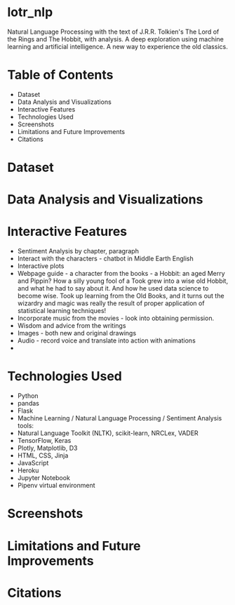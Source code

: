 # lotr_nlp
Natural Language Processing with the text of J.R.R. Tolkien's The Lord of the Rings and The Hobbit, with analysis.  A deep exploration using machine learning and artificial intelligence. A new way to experience the old classics.

# Table of Contents
* Dataset
* Data Analysis and Visualizations
* Interactive Features
* Technologies Used
* Screenshots
* Limitations and Future Improvements
* Citations

# Dataset

# Data Analysis and Visualizations

# Interactive Features
* Sentiment Analysis by chapter, paragraph
* Interact with the characters - chatbot in Middle Earth English
* Interactive plots
* Webpage guide - a character from the books - a Hobbit: an aged Merry and Pippin? How a silly young fool of a Took grew into a wise old Hobbit, and what he had to say about it. And how he used data science to become wise. Took up learning from the Old Books, and it turns out the wizardry and magic was really the result of proper application of statistical learning techniques!
* Incorporate music from the movies - look into obtaining permission.
* Wisdom and advice from the writings
* Images - both new and original drawings
* Audio - record voice and translate into action with animations
* 

# Technologies Used
* Python
* pandas
* Flask
* Machine Learning / Natural Language Processing / Sentiment Analysis tools:
*   Natural Language Toolkit (NLTK), scikit-learn, NRCLex, VADER
*   TensorFlow, Keras
* Plotly, Matplotlib, D3
* HTML, CSS, Jinja
* JavaScript
* Heroku
* Jupyter Notebook
* Pipenv virtual environment

# Screenshots

# Limitations and Future Improvements

# Citations
